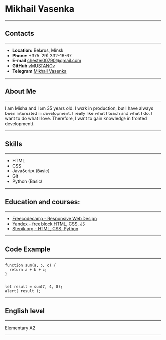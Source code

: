 # Mikhail Vasenka
---
  
## Contacts
---
* **Location:** Belarus, Minsk
* **Phone:** +375 (29) 332-16-67 
* **E-mail** chester00790@gmail.com
* **GitHub** [vMUSTANGv](https://github.com/vMUSTANGv "Profile GitHub")
* **Telegram** [Mikhail Vasenka](https://t.me/vMUSTANGv_vBYv "Open a chat with me")
---
  
## About Me
---
  
I am Misha and I am 35 years old. I work in production, but I have always been interested in development. I really like what I teach and what I do. I want to do what I love. Therefore, I want to gain knowledge in fronted developmentt.

---

## Skills
---
* HTML
* CSS
* JavaScript (Basic)
* Git
* Python (Basic)
---
  
## Education and courses:
---
* [Freecodecamp - Responsive Web Design](https://www.freecodecamp.org/ "Frontend")
* [Yandex - free block HTML, CSS, JS](https://practicum.yandex.ru/web/ "Yandex")
* [Stepik.org - HTML, CSS, Python](https://stepik.org/ "HTML, CSS, Python")
---
  
## Code Example
---
```
function sum(a, b, c) {
  return a + b + c;
}


let result = sum(7, 4, 8);
alert( result );
```
---
  
## English level

---

Elementary A2

---
